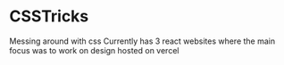 # CSSTricks
Messing around with css
Currently has 3 react websites where the main focus was to work on design hosted on vercel

